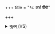 +++
title = "१८ अभ्रं पीबो"

+++
<details><summary>मूलम् (VS)</summary>

अ॒भ्रं पीबो॑ म॒ज्जा नि॒धन॑म् ॥
</details>